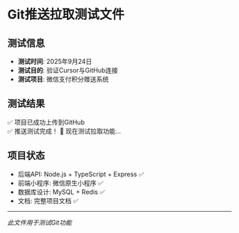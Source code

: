 # Git推送拉取测试文件

## 测试信息
- **测试时间**: 2025年9月24日
- **测试目的**: 验证Cursor与GitHub连接
- **测试项目**: 微信支付积分赠送系统

## 测试结果
✅ 项目已成功上传到GitHub  
✅ 推送测试完成！
🔄 现在测试拉取功能...

## 项目状态
- 后端API: Node.js + TypeScript + Express ✅
- 前端小程序: 微信原生小程序 ✅  
- 数据库设计: MySQL + Redis ✅
- 文档: 完整项目文档 ✅

---
*此文件用于测试Git功能*
